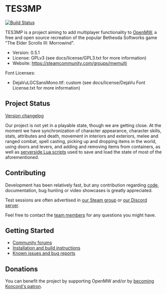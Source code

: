 TES3MP
======

[![Build Status](https://travis-ci.org/TES3MP/openmw-tes3mp.svg?branch=master)](https://travis-ci.org/TES3MP/openmw-tes3mp)

TES3MP is a project aiming to add multiplayer functionality to [OpenMW](https://github.com/OpenMW/openmw), a free and open source recreation of the popular Bethesda Softworks game "The Elder Scrolls III: Morrowind".

* Version: 0.5.1
* License: GPLv3 (see docs/license/GPL3.txt for more information)
* Website: https://steamcommunity.com/groups/mwmulti

Font Licenses:
* DejaVuLGCSansMono.ttf: custom (see docs/license/DejaVu Font License.txt for more information)

Project Status
--------------

[Version changelog](https://github.com/TES3MP/openmw-tes3mp/blob/master/tes3mp-changelog.md)

Our project is not yet in a playable state, though we are getting close. At the moment we have synchronization of character appearance, character skills, stats, attributes and death, movement in interiors and exteriors, melee and ranged combat, spell casting, picking up and dropping items in the world, using doors and levers, and adding and removing items from containers, as well as [serverside Lua scripts](https://github.com/TES3MP/PluginExamples) used to save and load the state of most of the aforementioned.

Contributing
--------------

Development has been relatively fast, but any contribution regarding [code](https://github.com/TES3MP/openmw-tes3mp/blob/master/CONTRIBUTING.md), documentation, bug hunting or video showcases is greatly appreciated.

Test sessions are often advertised in [our Steam group](https://steamcommunity.com/groups/mwmulti) or [our Discord server](https://discord.gg/H8zhhuk).

Feel free to contact the [team members](https://github.com/TES3MP/openmw-tes3mp/blob/master/tes3mp-credits.md) for any questions you might have.

Getting Started
---------------

* [Community forums](https://steamcommunity.com/groups/mwmulti)
* [Installation and build instructions](https://github.com/TES3MP/openmw-tes3mp/wiki/Installation-and-build-instructions)
* [Known issues and bug reports](https://github.com/TES3MP/openmw-tes3mp/issues)

Donations
---------------

You can benefit the project by supporting OpenMW and/or by [becoming Koncord's patron](https://www.patreon.com/Koncord).
